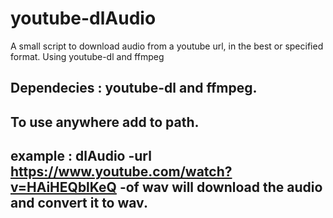 # youtube-dlAudio
A small script to download audio from a youtube url, in the best or specified format. Using youtube-dl and ffmpeg


## Dependecies : youtube-dl and ffmpeg.

## To use anywhere add to path.

## example : dlAudio -url https://www.youtube.com/watch?v=HAiHEQblKeQ -of wav will download the audio and convert it to wav.
